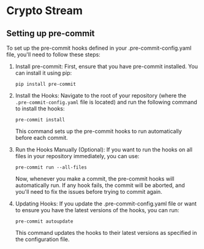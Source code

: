 # Crypto Stream

## Setting up pre-commit

To set up the pre-commit hooks defined in your .pre-commit-config.yaml file, you'll need to follow these steps:

1. Install pre-commit: First, ensure that you have pre-commit installed. You can install it using pip:

   ```
   pip install pre-commit
   ```

2. Install the Hooks: Navigate to the root of your repository (where the `.pre-commit-config.yaml` file is located) and run the following command to install the hooks:

   ```
   pre-commit install
   ```

    This command sets up the pre-commit hooks to run automatically before each commit.


3. Run the Hooks Manually (Optional): If you want to run the hooks on all files in your repository immediately, you can use:

   ```
   pre-commit run --all-files
   ```

   Now, whenever you make a commit, the pre-commit hooks will automatically run. If any hook fails, the commit will be aborted, and you'll need to fix the issues before trying to commit again.

4. Updating Hooks: If you update the .pre-commit-config.yaml file or want to ensure you have the latest versions of the hooks, you can run:

   ```
   pre-commit autoupdate
   ```

    This command updates the hooks to their latest versions as specified in the configuration file.
